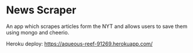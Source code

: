 # News Scraper

An app which scrapes articles form the NYT and allows users to save them using mongo and cheerio.

Heroku deploy: https://aqueous-reef-91269.herokuapp.com/